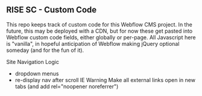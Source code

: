 ## RISE SC - Custom Code

This repo keeps track of custom code for this Webflow CMS project.
In the future, this may be deployed with a CDN, but for now these get pasted into Webflow custom code fields, either globally or per-page.
All Javascript here is "vanilla", in hopeful anticipation of Webflow making jQuery optional someday (and for the fun of it).

Site Navigation Logic
- dropdown menus
- re-display nav after scroll
IE Warning
Make all external links open in new tabs (and add rel="noopener noreferrer")